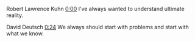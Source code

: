 Robert Lawrence Kuhn  [0:00](https://www.youtube.com/watch?v=GBc6vj5-wko&t=0)
I've always wanted to understand ultimate reality.

David Deutsch  [0:24](https://www.youtube.com/watch?v=GBc6vj5-wko&t=24)
We always should start with problems and start with what we know.


